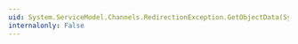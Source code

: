 ```yaml
---
uid: System.ServiceModel.Channels.RedirectionException.GetObjectData(System.Runtime.Serialization.SerializationInfo,System.Runtime.Serialization.StreamingContext)
internalonly: False
---
```

